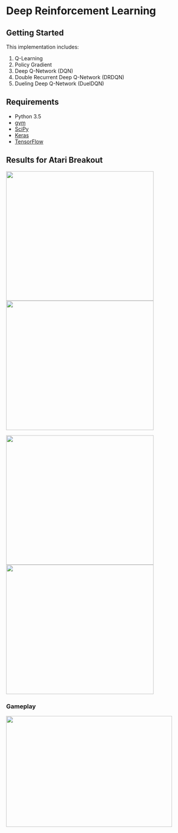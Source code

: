 # Deep Reinforcement Learning
## Getting Started
This implementation includes:
1. Q-Learning
2. Policy Gradient
3. Deep Q-Network (DQN)
4. Double Recurrent Deep Q-Network (DRDQN)
5. Dueling Deep Q-Network (DuelDQN)

## Requirements
- Python 3.5
- [gym](https://github.com/openai/gym)
- [SciPy](http://www.scipy.org/install.html)
- [Keras](https://github.com/keras-team/keras)
- [TensorFlow](https://github.com/tensorflow/tensorflow)

## Results for Atari Breakout
<img src="https://github.com/nus-mornin-lab/FYP2017_Reinforcement_learning_dianwen/blob/master/Experiment_Result/DQN_reward_history.png" width="400" height="350"/> <img src="https://github.com/nus-mornin-lab/FYP2017_Reinforcement_learning_dianwen/blob/master/Experiment_Result/DRDQN_reward_history.png" width= "400" height="350"/>

<img src="https://github.com/nus-mornin-lab/FYP2017_Reinforcement_learning_dianwen/blob/master/Experiment_Result/Dueling_DQN_reward_history.png" width= "400" height="350"/> <img src="https://github.com/nus-mornin-lab/FYP2017_Reinforcement_learning_dianwen/blob/master/Experiment_Result/Comparison.png" width= "400" height="350"/>

### Gameplay
<img src= "https://github.com/nus-mornin-lab/FYP2017_Reinforcement_learning_dianwen/blob/master/Experiment_Result/Breakout_Gameplay.gif" width= "450" height= "300">
